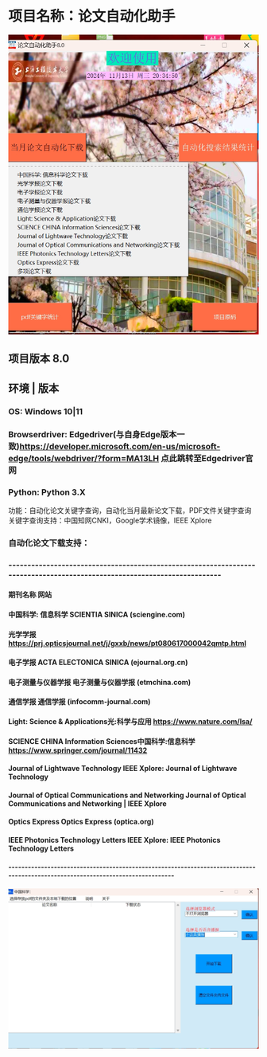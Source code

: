 # 项目名称：论文自动化助手 
![image](https://github.com/Hello-Mr-Crab/journals-automation/blob/main/introduction.png)
## 项目版本  8.0

## 环境		    |          	版本

### OS:                 Windows 10|11

### Browserdriver:    Edgedriver(与自身Edge版本一致)https://developer.microsoft.com/en-us/microsoft-edge/tools/webdriver/?form=MA13LH 点此跳转至Edgedriver官网

### Python:            Python 3.X

功能：自动化论文关键字查询，自动化当月最新论文下载，PDF文件关键字查询
关键字查询支持：中国知网CNKI，Google学术镜像，IEEE Xplore

### 自动化论文下载支持：
### -------------------------------------------------------------------------------------------------------------------------                                   
#### 期刊名称	                                  网站                                      
#### 中国科学: 信息科学	                        SCIENTIA SINICA (sciengine.com)                        
#### 光学学报	                                   https://prj.opticsjournal.net/j/gxxb/news/pt080617000042qmtp.html         
#### 电子学报	                                    ACTA ELECTONICA SINICA (ejournal.org.cn)
#### 电子测量与仪器学报	                         电子测量与仪器学报 (etmchina.com)
#### 通信学报	                                    通信学报 (infocomm-journal.com)
#### Light: Science & Applications光:科学与应用	        https://www.nature.com/lsa/
#### SCIENCE CHINA Information Sciences中国科学:信息科学	 https://www.springer.com/journal/11432
#### Journal of Lightwave Technology	IEEE Xplore:       Journal of Lightwave Technology
#### Journal of Optical Communications and Networking  Journal of Optical Communications and Networking | IEEE Xplore
#### Optics Express	Optics Express (optica.org)        
#### IEEE Photonics Technology Letters IEEE Xplore:        IEEE Photonics Technology Letters
#### -------------------------------------------------------------------------------------------------------------------------------
![image](https://github.com/Hello-Mr-Crab/journals-automation/blob/main/main_interface.png)

